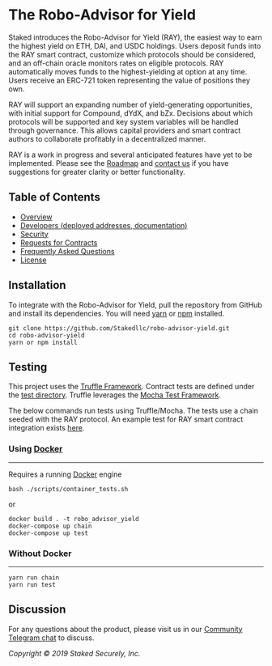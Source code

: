 # The Robo-Advisor for Yield

Staked introduces the Robo-Advisor for Yield (RAY), the easiest way to earn the highest yield on ETH, DAI, and USDC holdings. Users deposit funds into the RAY smart contract, customize which protocols should be considered, and an off-chain oracle monitors rates on eligible protocols. RAY automatically moves funds to the highest-yielding at option at any time. Users receive an ERC-721 token representing the value of positions they own.

RAY will support an expanding number of yield-generating opportunities, with initial support for Compound, dYdX, and bZx. Decisions about which protocols will be supported and key system variables will be handled through governance. This allows capital providers and smart contract authors to collaborate profitably in a decentralized manner.

RAY is a work in progress and several anticipated features have yet to be implemented. Please see the [Roadmap](https://github.com/Stakedllc/robo-advisor-yield/wiki#roadmap) and [contact us](https://t.me/staked_official) if you have suggestions for greater clarity or better functionality.

## Table of Contents

- [Overview](https://github.com/Stakedllc/robo-advisor-yield/wiki)
- [Developers (deployed addresses, documentation)](https://staked.gitbook.io/staked/ray/smart-contract-integration)
- [Security](https://github.com/Stakedllc/robo-advisor-yield/wiki/Security)
- [Requests for Contracts](https://github.com/Stakedllc/robo-advisor-yield/wiki/Requests-for-Contracts)
- [Frequently Asked Questions](https://staked.zendesk.com/hc/en-us/sections/360006555872-Robo-Advisor-for-Yield-FAQs)
- [License](https://github.com/Stakedllc/robo-advisor-yield/blob/master/LICENSE)

## Installation
To integrate with the Robo-Advisor for Yield, pull the repository from GitHub and install its dependencies. You will need [yarn](https://yarnpkg.com/en/) or [npm](https://docs.npmjs.com/cli/install) installed.

``` 
git clone https://github.com/Stakedllc/robo-advisor-yield.git
cd robo-advisor-yield
yarn or npm install 
```

## Testing
This project uses the [Truffle Framework](https://www.trufflesuite.com/). Contract tests are defined under the [test directory](https://github.com/Stakedllc/robo-advisor-yield/tree/master/test). Truffle leverages the [Mocha Test Framework](https://mochajs.org/). 

The below commands run tests using Truffle/Mocha. The tests use a chain seeded with the RAY protocol. An example test for RAY smart contract integration exists [here](https://github.com/Stakedllc/robo-advisor-yield/blob/master/test/testIntegration.js).

### Using [Docker](https://www.docker.com/)
------------------------------------------------------

Requires a running [Docker](https://www.docker.com/) engine

```
bash ./scripts/container_tests.sh
```
or
```
docker build . -t robo_advisor_yield
docker-compose up chain
docker-compose up test
```

### Without Docker
------------------------------------------------------

```
yarn run chain
yarn run test
```

## Discussion
For any questions about the product, please visit us in our [Community Telegram chat](https://t.me/staked_official) to discuss.

_Copyright © 2019 Staked Securely, Inc._
